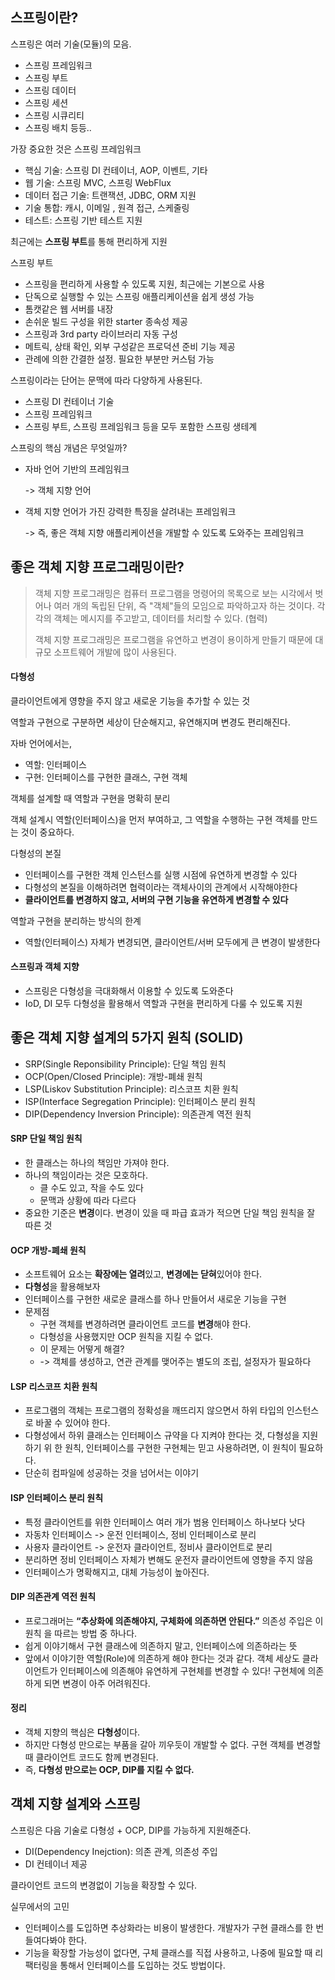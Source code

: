 ## 스프링이란?

스프링은 여러 기술(모듈)의 모음. 

- 스프링 프레임워크
- 스프링 부트
- 스프링 데이터
- 스프링 세션
- 스프링 시큐리티
- 스프링 배치 등등..



가장 중요한 것은 스프링 프레임워크

- 핵심 기술: 스프링 DI 컨테이너, AOP, 이벤트, 기타
- 웹 기술: 스프링 MVC, 스프링 WebFlux
- 데이터 접근 기술: 트랜잭션, JDBC, ORM 지원
- 기술 통합: 캐시, 이메일 , 원격 접근, 스케줄링
- 테스트: 스프링 기반 테스트 지원

최근에는 **스프링 부트**를 통해 편리하게 지원



스프링 부트

- 스프링을 편리하게 사용할 수 있도록 지원, 최근에는 기본으로 사용
- 단독으로 실행할 수 있는 스프링 애플리케이션을 쉽게 생성 가능
- 톰캣같은 웹 서버를 내장
- 손쉬운 빌드 구성을 위한 starter 종속성 제공
- 스프링과 3rd party 라이브러리 자동 구성
- 메트릭, 상태 확인, 외부 구성같은 프로덕션 준비 기능 제공
- 관례에 의한 간결한 설정. 필요한 부분만 커스텀 가능



스프링이라는 단어는 문맥에 따라 다양하게 사용된다.

- 스프링 DI 컨테이너 기술
- 스프링 프레임워크
- 스프링 부트, 스프링 프레임워크 등을 모두 포함한 스프링 생테계



스프링의 핵심 개념은 무엇일까?

- 자바 언어 기반의 프레임워크

  -> 객체 지향 언어

- 객체 지향 언어가 가진 강력한 특징을 살려내는 프레임워크

  -> 즉, 좋은 객체 지향 애플리케이션을 개발할 수 있도록 도와주는 프레임워크



## 좋은 객체 지향 프로그래밍이란?

> 객체 지향 프로그래밍은 컴퓨터 프로그램을 명령어의 목록으로 보는 시각에서 벗어나 여러 개의 독립된 단위, 즉 "객체"들의 모임으로 파악하고자 하는 것이다. 각각의 객체는 메시지를 주고받고, 데이터를 처리할 수 있다. (협력)
>
> 
>
> 객체 지향 프로그래밍은 프로그램을 유연하고 변경이 용이하게 만들기 때문에 대규모 소프트웨어 개발에 많이 사용된다.



#### 다형성

클라이언트에게 영향을 주지 않고 새로운 기능을 추가할 수 있는 것



역할과 구현으로 구분하면 세상이 단순해지고, 유연해지며 변경도 편리해진다.



자바 언어에서는,

- 역할: 인터페이스
- 구현: 인터페이스를 구현한 클래스, 구현 객체

객체를 설계할 때 역할과 구현을 명확히 분리

객체 설계시 역할(인터페이스)을 먼저 부여하고, 그 역할을 수행하는 구현 객체를 만드는 것이 중요하다.



다형성의 본질

- 인터페이스를 구현한 객체 인스턴스를 실행 시점에 유연하게 변경할 수 있다
- 다형성의 본질을 이해하려면 협력이라는 객체사이의 관계에서 시작해야한다
- **클라이언트를 변경하지 않고, 서버의 구현 기능을 유연하게 변경할 수 있다**



역할과 구현을 분리하는 방식의 한계

- 역할(인터페이스) 자체가 변경되면, 클라이언트/서버 모두에게 큰 변경이 발생한다



#### 스프링과 객체 지향

- 스프링은 다형성을 극대화해서 이용할 수 있도록 도와준다
- IoD, DI 모두 다형성을 활용해서 역할과 구현을 편리하게 다룰 수 있도록 지원



## 좋은 객체 지향 설계의 5가지 원칙 (SOLID)

- SRP(Single Reponsibility Principle): 단일 책임 원칙
- OCP(Open/Closed Principle): 개방-폐쇄 원칙
- LSP(Liskov Substitution Principle): 리스코프 치환 원칙
- ISP(Interface Segregation Principle): 인터페이스 분리 원칙
- DIP(Dependency Inversion Principle): 의존관계 역전 원칙



#### SRP 단일 책임 원칙

- 한 클래스는 하나의 책임만 가져야 한다.
- 하나의 책임이라는 것은 모호하다.
  - 클 수도 있고, 작을 수도 있다
  - 문맥과 상황에 따라 다르다
- 중요한 기준은 **변경**이다. 변경이 있을 때 파급 효과가 적으면 단일 책임 원칙을 잘 따른 것



#### OCP 개방-폐쇄 원칙

- 소프트웨어 요소는 **확장에는 열려**있고, **변경에는 닫혀**있어야 한다.
- **다형성**을 활용해보자
- 인터페이스를 구현한 새로운 클래스를 하나 만들어서 새로운 기능을 구현
- 문제점
  - 구현 객체를 변경하려면 클라이언트 코드를 **변경**해야 한다.
  - 다형성을 사용했지만 OCP 원칙을 지킬 수 없다.
  - 이 문제는 어떻게 해결?
  - -> 객체를 생성하고, 연관 관계를 맺어주는 별도의 조립, 설정자가 필요하다



#### LSP 리스코프 치환 원칙

- 프로그램의 객체는 프로그램의 정확성을 깨뜨리지 않으면서 하위 타입의 인스턴스로 바꿀 수 있어야 한다.
- 다형성에서 하위 클래스는 인터페이스 규약을 다 지켜야 한다는 것, 다형성을 지원하기 위 한 원칙, 인터페이스를 구현한 구현체는 믿고 사용하려면, 이 원칙이 필요하다.
- 단순히 컴파일에 성공하는 것을 넘어서는 이야기



#### ISP 인터페이스 분리 원칙

- 특정 클라이언트를 위한 인터페이스 여러 개가 범용 인터페이스 하나보다 낫다
- 자동차 인터페이스 -> 운전 인터페이스, 정비 인터페이스로 분리
- 사용자 클라이언트 -> 운전자 클라이언트, 정비사 클라이언트로 분리
- 분리하면 정비 인터페이스 자체가 변해도 운전자 클라이언트에 영향을 주지 않음
- 인터페이스가 명확해지고, 대체 가능성이 높아진다.



#### DIP 의존관계 역전 원칙

- 프로그래머는 **“추상화에 의존해야지, 구체화에 의존하면 안된다.”** 의존성 주입은 이 원칙 을 따르는 방법 중 하나다.
- 쉽게 이야기해서 구현 클래스에 의존하지 말고, 인터페이스에 의존하라는 뜻
- 앞에서 이야기한 역할(Role)에 의존하게 해야 한다는 것과 같다. 객체 세상도 클라이언트가 인터페이스에 의존해야 유연하게 구현체를 변경할 수 있다! 구현체에 의존하게 되면 변경이 아주 어려워진다.



#### 정리

- 객체 지향의 핵심은 **다형성**이다. 
- 하지만 다형성 만으로는 부품을 갈아 끼우듯이 개발할 수 없다. 구현 객체를 변경할 때 클라이언트 코드도 함께 변경된다. 
- 즉, **다형성 만으로는 OCP, DIP를 지킬 수 없다.**



## 객체 지향 설계와 스프링

스프링은 다음 기술로 다형성 + OCP, DIP를 가능하게 지원해준다.

- DI(Dependency Inejction): 의존 관계, 의존성 주입
- DI 컨테이너 제공

클라이언트 코드의 변경없이 기능을 확장할 수 있다.



실무에서의 고민 

- 인터페이스를 도입하면 추상화라는 비용이 발생한다. 개발자가 구현 클래스를 한 번 들여다봐야 한다.
- 기능을 확장할 가능성이 없다면, 구체 클래스를 직접 사용하고, 나중에 필요할 때 리팩터링을 통해서 인터페이스를 도입하는 것도 방법이다.